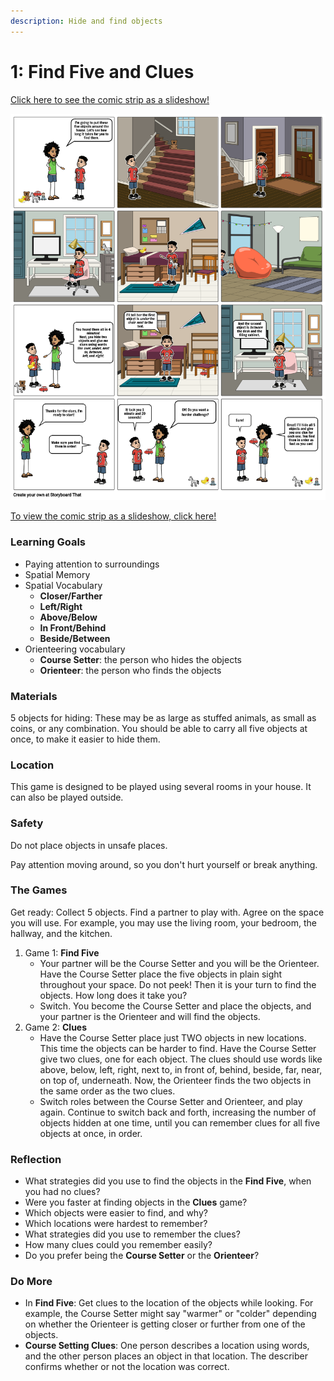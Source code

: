 ```yaml
---
description: Hide and find objects
---
```


# 1: Find Five and Clues

[Click here to see the comic strip as a slideshow!](https://docs.google.com/presentation/d/e/2PACX-1vQT1O77fIcoe_69fhR2oOAE3xgFYCCRkHG_zBMooFgFRW416Da4RTRAM_17r6u2RjSfuMAXtcl5X_6V/pub?start=true&loop=false&delayms=5000&slide=id.p1)

![How to play &quot;Find Five&quot; and &quot;Clues&quot;](../.gitbook/assets/find-and-hide-highres-2.png)

[To view the comic strip as a slideshow, click here!](https://docs.google.com/presentation/d/e/2PACX-1vQT1O77fIcoe_69fhR2oOAE3xgFYCCRkHG_zBMooFgFRW416Da4RTRAM_17r6u2RjSfuMAXtcl5X_6V/pub?start=true&loop=false&delayms=5000)

### **Learning Goals**

* Paying attention to surroundings
* Spatial Memory
* Spatial Vocabulary
  * **Closer/Farther**
  * **Left/Right**
  * **Above/Below**
  * **In Front/Behind**
  * **Beside/Between**
* Orienteering vocabulary
  * **Course Setter**: the person who hides the objects
  * **Orienteer**: the person who finds the objects

### Materials

5 objects for hiding: These may be as large as stuffed animals, as small as coins, or any combination.  You should be able to carry all five objects at once, to make it easier to hide them.

### Location

This game is designed to be played using several rooms in your house. It can also be played outside.

### Safety

Do not place objects in unsafe places.  

Pay attention moving around, so you don't hurt yourself or break anything.

### The Games

Get ready: Collect 5 objects. Find a partner to play with. Agree on the space you will use. For example, you may use the living room, your bedroom, the hallway, and the kitchen. 

1. Game 1: **Find Five**
   * Your partner will be the Course Setter and you will be the Orienteer. Have the Course Setter place the five objects in plain sight throughout your space. Do not peek! Then it is your turn to find the objects. How long does it take you?
   * Switch. You become the Course Setter and place the objects, and your partner is the Orienteer and will find the objects.
2. Game 2: **Clues**
   * Have the Course Setter place just TWO objects in new locations. This time the objects can be harder to find. Have the Course Setter give two clues, one for each object. The clues should use words like above, below, left, right, next to, in front of, behind, beside, far, near, on top of, underneath. Now, the Orienteer finds the two objects in the same order as the two clues.
   * Switch roles between the Course Setter and Orienteer, and play again. Continue to switch back and forth, increasing the number of objects hidden at one time, until you can remember clues for all five objects at once, in order.

### Reflection

* What strategies did you use to find the objects in the **Find Five**, when you had no clues?
* Were you faster at finding objects in the **Clues** game?
* Which objects were easier to find, and why?
* Which locations were hardest to remember?
* What strategies did you use to remember the clues?
* How many clues could you remember easily?
* Do you prefer being the **Course Setter** or the **Orienteer**?

### Do More

* In **Find Five**: Get clues to the location of the objects while looking. For example, the Course Setter might say "warmer" or "colder" depending on whether the Orienteer is getting closer or further from one of the objects.
* **Course Setting Clues**: One person describes a location using words, and the other person places an object in that location. The describer confirms whether or not the location was correct.



